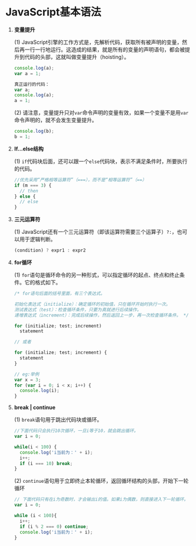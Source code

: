 # JavaScript基本语法

1. **变量提升**

   (1) JavaScript引擎的工作方式是，先解析代码，获取所有被声明的变量，然后再一行一行地运行。这造成的结果，就是所有的变量的声明语句，都会被提升到代码的头部，这就叫做变量提升（hoisting）。

   ```javascript
   console.log(a);
   var a = 1;
   
   真正运行的代码：
   var a;
   console.log(a);
   a = 1;
   ```

   (2) 请注意，变量提升只对`var`命令声明的变量有效，如果一个变量不是用`var`命令声明的，就不会发生变量提升。

   ```javascript
   console.log(b);
   b = 1;
   ```



2. **If…else结构**

   (1) `if`代码块后面，还可以跟一个`else`代码块，表示不满足条件时，所要执行的代码。

   ```javascript
   //优先采用“严格相等运算符”（===），而不是“相等运算符”（==）
   if (m === 3) {
     // then
   } else {
     // else
   }
   ```

   

3. **三元运算符**

   (1) JavaScript还有一个三元运算符（即该运算符需要三个运算子）`?:`，也可以用于逻辑判断。

   ```javascript
   (condition) ? expr1 : expr2
   ```



4. **for循环**

   (1) `for`语句是循环命令的另一种形式，可以指定循环的起点、终点和终止条件。它的格式如下。

   ```javascript
   /* for语句后面的括号里面，有三个表达式。
   
   初始化表达式（initialize）：确定循环的初始值，只在循环开始时执行一次。
   测试表达式（test）：检查循环条件，只要为真就进行后续操作。
   递增表达式（increment）：完成后续操作，然后返回上一步，再一次检查循环条件。 */
   
   for (initialize; test; increment)
     statement
   
   // 或者
   
   for (initialize; test; increment) {
     statement
   }
   
   // eg:举例 
   var x = 3;
   for (var i = 0; i < x; i++) {
     console.log(i);
   }
   ```



5. **break | continue**

   (1) `break`语句用于跳出代码块或循环。

   ```javascript
   //下面代码只会执行10次循环，一旦i等于10，就会跳出循环。
   var i = 0;
   
   while(i < 100) {
     console.log('i当前为：' + i);
     i++;
     if (i === 10) break;
   }
   ```

   (2) `continue`语句用于立即终止本轮循环，返回循环结构的头部，开始下一轮循环

   ```javascript
   // 下面代码只有在i为奇数时，才会输出i的值。如果i为偶数，则直接进入下一轮循环。
   var i = 0;
   
   while (i < 100){
     i++;
     if (i % 2 === 0) continue;
     console.log('i当前为：' + i);
   }
   ```

   